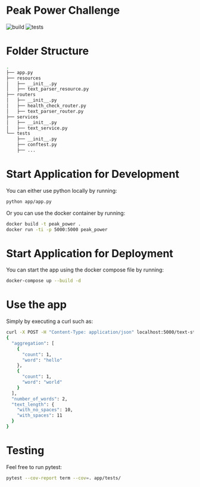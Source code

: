 # Peak Power Challenge

![build](https://github.com/haroldov/peak_power/actions/workflows/python-app.yml/badge.svg)
![tests](https://github.com/Haroldov/peak_power/blob/master/coverage.svg)

# Folder Structure
```sh
.
├── app.py
├── resources
│   ├── __init__.py
│   ├── text_parser_resource.py
├── routers
│   ├── __init__.py
│   ├── health_check_router.py
│   ├── text_parser_router.py
├── services
│   ├── __init__.py
│   ├── text_service.py
└── tests
    ├── __init__.py
    ├── conftest.py
    ├── ...
```

# Start Application for Development

You can either use python locally by running:

```sh
python app/app.py
```

Or you can use the docker container by running:

```sh
docker build -t peak_power .
docker run -ti -p 5000:5000 peak_power
```

# Start Application for Deployment

You can start the app using the docker compose file by running:

```sh
docker-compose up --build -d
```

# Use the app

Simply by executing a curl such as:

```sh
curl -X POST -H "Content-Type: application/json" localhost:5000/text-statistic -d'{"text": "hello world"}'
{
  "aggregation": [
    {
      "count": 1,
      "word": "hello"
    },
    {
      "count": 1,
      "word": "world"
    }
  ],
  "number_of_words": 2,
  "text_length": {
    "with_no_spaces": 10,
    "with_spaces": 11
  }
}
```

# Testing

Feel free to run pytest:

```sh
pytest --cov-report term --cov=. app/tests/
```

